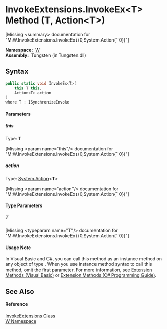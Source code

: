 InvokeExtensions.InvokeEx&lt;T> Method (T, Action&lt;T>)
========================================================
  
[Missing &lt;summary> documentation for "M:W.InvokeExtensions.InvokeEx``1(``0,System.Action{``0})"]


  **Namespace:**  [W][1]  
  **Assembly:**  Tungsten (in Tungsten.dll)

Syntax
------

```csharp
public static void InvokeEx<T>(
	this T this,
	Action<T> action
)
where T : ISynchronizeInvoke

```

#### Parameters

##### *this*
Type: **T**  

[Missing &lt;param name="this"/> documentation for "M:W.InvokeExtensions.InvokeEx``1(``0,System.Action{``0})"]


##### *action*
Type: [System.Action][2]&lt;**T**>  

[Missing &lt;param name="action"/> documentation for "M:W.InvokeExtensions.InvokeEx``1(``0,System.Action{``0})"]


#### Type Parameters

##### *T*

[Missing &lt;typeparam name="T"/> documentation for "M:W.InvokeExtensions.InvokeEx``1(``0,System.Action{``0})"]


#### Usage Note
In Visual Basic and C#, you can call this method as an instance method on any object of type . When you use instance method syntax to call this method, omit the first parameter. For more information, see [Extension Methods (Visual Basic)][3] or [Extension Methods (C# Programming Guide)][4].

See Also
--------

#### Reference
[InvokeExtensions Class][5]  
[W Namespace][1]  

[1]: ../README.md
[2]: http://msdn.microsoft.com/en-us/library/018hxwa8
[3]: http://msdn.microsoft.com/en-us/library/bb384936.aspx
[4]: http://msdn.microsoft.com/en-us/library/bb383977.aspx
[5]: README.md
[6]: ../../_icons/Help.png